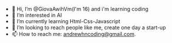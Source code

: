 - 👋 Hi, I’m @GiovaAwihVm(I'm 16) and i'm learning coding 
- 👀 I’m interested in AI
- 🌱 I’m currently learning Html-Css-Javascript
- 💞️ I’m looking to reach people like me, create one day a start-up
- 📫 How to reach me: andrewhncoding@gmail.com.

